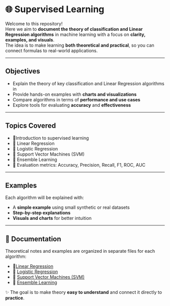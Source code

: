 # 🌐 Supervised Learning

Welcome to this repository!  
Here we aim to **document the theory of classification and Linear Regression algorithms** in machine learning with a focus on **clarity, examples, and visuals**.  
The idea is to make learning **both theoretical and practical**, so you can connect formulas to real-world applications.

---

## Objectives
-  Explain the theory of key classification and Linear Regression algorithms in 
-  Provide hands-on examples with **charts and visualizations**  
-  Compare algorithms in terms of **performance and use cases**  
-  Explore tools for evaluating **accuracy** and **effectiveness**  

---

##  Topics Covered
- 🔹Introduction to supervised learning
- 🔹 Linear Regression
- 🔹 Logistic Regression  
- 🔹 Support Vector Machines (SVM)  
- 🔹 Ensemble Learning
- 📏 Evaluation metrics: Accuracy, Precision, Recall, F1, ROC, AUC  

---

##  Examples
Each algorithm will be explained with:
- A **simple example** using small synthetic or real datasets  
- **Step-by-step explanations**  
- **Visuals and charts** for better intuition  

---
## 📖 Documentation

Theoretical notes and examples are organized in separate files for each algorithm:

- 🔹[Linear Regression](./Linear%20Regression)  
- 🔹 [Logistic Regression](./Logistic%20Regression)  
- 🔹 [Support Vector Machines (SVM)](./SVM)  
- 🔹 [Ensemble Learning](./Ensemble%20Learning)  

✨ The goal is to make theory **easy to understand** and connect it directly to **practice**.
